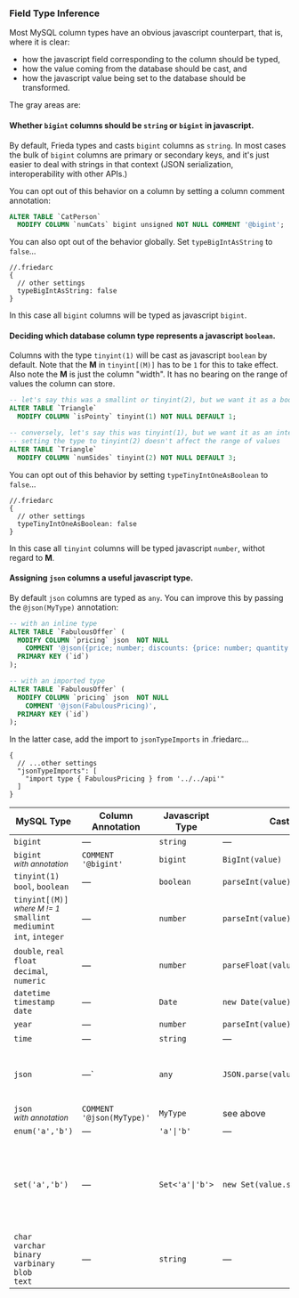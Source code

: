 ### Field Type Inference

Most MySQL column types have an obvious javascript counterpart, that is, where it is clear:

- how the javascript field corresponding to the column should be typed, 
- how the value coming from the database should be cast, and 
- how the javascript value being set to the database should be transformed. 

The gray areas are:

#### Whether `bigint` columns should be `string` or `bigint` in javascript.
By default, Frieda types and casts `bigint` columns as `string`. In most cases the bulk of `bigint` columns are primary or secondary keys, and it's just easier to deal with strings in that context (JSON serialization, interoperability with other APIs.) 

You can opt out of this behavior on a column by setting a column comment annotation:

```sql
ALTER TABLE `CatPerson` 
  MODIFY COLUMN `numCats` bigint unsigned NOT NULL COMMENT '@bigint';
```
You can also opt out of the behavior globally. Set `typeBigIntAsString` to `false`...
```jsonc
//.friedarc
{
  // other settings
  typeBigIntAsString: false
}
```
In this case all `bigint` columns will be typed as javascript `bigint`.

#### Deciding which database column type represents a javascript `boolean`.

Columns with the type `tinyint(1)` will be cast as javascript `boolean` by default. Note that the **M** in `tinyint[(M)]` has to be `1` for this to take effect. Also note the **M** is just the column "width". It has no bearing on the range of values the column can store.

```sql
-- let's say this was a smallint or tinyint(2), but we want it as a boolean...
ALTER TABLE `Triangle` 
  MODIFY COLUMN `isPointy` tinyint(1) NOT NULL DEFAULT 1;

-- conversely, let's say this was tinyint(1), but we want it as an integer...
-- setting the type to tinyint(2) doesn't affect the range of values
ALTER TABLE `Triangle` 
  MODIFY COLUMN `numSides` tinyint(2) NOT NULL DEFAULT 3;
```

You can opt out of this behavior by setting `typeTinyIntOneAsBoolean` to `false`...
```jsonc
//.friedarc
{
  // other settings
  typeTinyIntOneAsBoolean: false
}
```
In this case all `tinyint` columns will be typed  javascript `number`, withot regard to **M**.

#### Assigning `json` columns a useful javascript type. 

By default `json` columns are typed as `any`. You can improve this by passing the `@json(MyType)` annotation:

```sql
-- with an inline type
ALTER TABLE `FabulousOffer` (
  MODIFY COLUMN `pricing` json  NOT NULL 
    COMMENT '@json({price; number; discounts: {price: number; quantity: number}[]})',
  PRIMARY KEY (`id`)
);

-- with an imported type
ALTER TABLE `FabulousOffer` (
  MODIFY COLUMN `pricing` json  NOT NULL 
    COMMENT '@json(FabulousPricing)',
  PRIMARY KEY (`id`)
);

```
In the latter case, add the import to `jsonTypeImports` in .friedarc...
```jsonc
{
  // ...other settings
  "jsonTypeImports": [
    "import type { FabulousPricing } from '../../api'"
  ]
}
```



|MySQL Type|Column Annotation|Javascript Type|Cast|Transform|
|-----|-----|-----|-----|-----|
|`bigint`|&mdash;|`string`|&mdash;|&mdash;|
|`bigint`<br><small><em>with annotation</em></small>|`COMMENT '@bigint'`|`bigint`|`BigInt(value)`|&mdash;|
|`tinyint(1)`<br>`bool`, `boolean`|&mdash;|`boolean`|`parseInt(value) !== 0`|&mdash;|
|`tinyint[(M)]`<br/><small><em>where M != 1</em></small><br/>`smallint`<br/>`mediumint`<br/>`int`, `integer`|&mdash;|`number`|`parseInt(value)`|&mdash;|
|`double`, `real`<br/>`float`<br/>`decimal`, `numeric`|&mdash;|`number`|`parseFloat(value)`|&mdash;|
|`datetime`<br>`timestamp`<br>`date`|&mdash;|`Date`|`new Date(value)`|&mdash;|
|`year`|&mdash;|`number`|`parseInt(value)`|&mdash;|
|`time`|&mdash;|`string`|&mdash;|&mdash;|
|`json`|&mdash;`|`any`|`JSON.parse(value)`|if the value is not `null`, Frieda will `JSON.stringify` the value|
|`json`<br><small><em>with annotation</em></small>|`COMMENT '@json(MyType)'`|`MyType`|see above|see above|
|`enum('a','b')`|&mdash;|<code>'a'&#124;'b'</code>|&mdash;|&mdash;|
|`set('a','b')`|&mdash;|<code style="overflow-x: scroll;white-space: nowrap;display:block;">Set<'a'&#124;'b'></code>|<code style="overflow-x: scroll;white-space: nowrap;display:block;">new Set(value.split(','))</code>|if the value is not `null`, Frieda will convert the `Set` to a string with comma-separated values|
|`char`<br/> `varchar`<br/> `binary` <br/> `varbinary` <br/> `blob` <br/> `text`|&mdash;|`string`|&mdash;|&mdash;|


